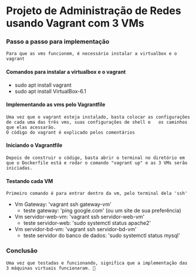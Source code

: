 # Projeto de Administração de Redes usando Vagrant com 3 VMs

### Passo a passo para implementação

    Para que as vms funcionem, é necessário instalar a virtualbox e o vagrant
#### Comandos para instalar a virtualbox e o vagrant         

- sudo apt install vagrant
- sudo apt install VirtualBox-6.1

#### Implementando as vms pelo Vagrantfile
    Uma vez que o vagrant esteja instalado, basta colocar as configurações de cada uma das três vms, suas configurações de shell e   os caminhos que elas acessarão.
    O código do vagrant é explicado pelos comentários

#### Iniciando o Vagrantfile
    Depois de construir o código, basta abrir o terminal no diretório em que o Dockerfile está e rodar o comando "vagrant up" e as 3 VMs serão iniciadas.

#### Testando cada VM 
    Primeiro comando é para entrar dentro da vm, pelo terminal dela 'ssh' 
- Vm Gateway: 'vagrant ssh gateway-vm'
    - teste gateway: 'ping google.com'  (ou um site de sua preferência)
- Vm servidor-web-vm: 'vagrant ssh servidor-web-vm'
    - teste servidor-web: 'sudo systemctl status apache2'
- Vm servidor-bd-vm: 'vagrant ssh servidor-bd-vm'
    - teste servidor do banco de dados: 'sudo systemctl status mysql'
### Conclusão
    Uma vez que testadas e funcionando, significa que a implementação das 3 máquinas virtuais funcionaram. 🫡

